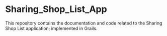 # Sharing_Shop_List_App
This repository contains the documentation and code related to the Sharing Shop List application; implemented in Grails.

